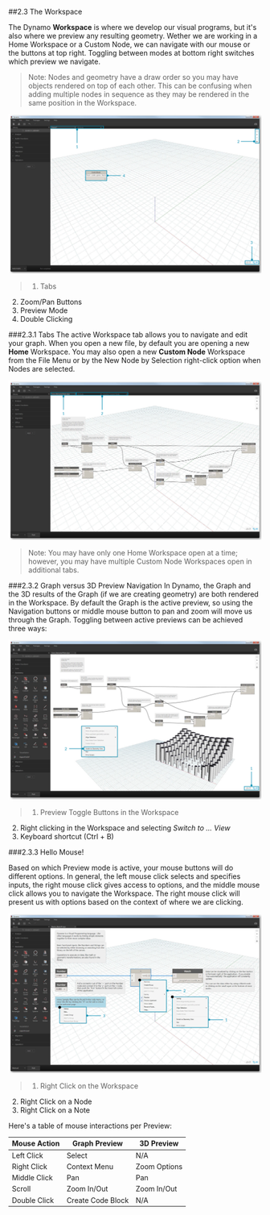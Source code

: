 ##2.3 The Workspace

The Dynamo **Workspace** is where we develop our visual programs, but it's also where we preview any resulting geometry. Wether we are working in a Home Workspace or a Custom Node, we can navigate with our mouse or the buttons at top right. Toggling between modes at bottom right switches which preview we navigate.

> Note: Nodes and geometry have a draw order so you may have objects rendered on top of each other. This can be confusing when adding multiple nodes in sequence as they may be rendered in the same position in the Workspace.

![NEEDS UPDATE-callouts Workspace Regions](images/2-3/01-WorkspaceRegions.png)

>1. Tabs
2. Zoom/Pan Buttons
3. Preview Mode
4. Double Clicking

###2.3.1 Tabs
The active Workspace tab allows you to navigate and edit your graph. When you open a new file, by default you are opening a new **Home** Workspace. You may also open a new **Custom Node** Workspace from the File Menu or by the New Node by Selection right-click option when Nodes are selected.

![NEEDS UPDATE-callouts Tabs](images/2-3/02-Tabs.png)

> Note: You may have only one Home Workspace open at a time; however, you may have multiple Custom Node Workspaces open in additional tabs.

###2.3.2 Graph versus 3D Preview Navigation
In Dynamo, the Graph and the 3D results of the Graph (if we are creating geometry) are both rendered in the Workspace. By default the Graph is the active preview, so using the Navigation buttons or middle mouse button to pan and zoom will move us through the Graph. Toggling between active previews can be achieved three ways:

![basic navigation call out](images/2-3/03-PreviewNavigations.png)

> 1. Preview Toggle Buttons in the Workspace
2. Right clicking in the Workspace and selecting *Switch to ... View*
3. Keyboard shortcut (Ctrl + B)

###2.3.3 Hello Mouse!

Based on which Preview mode is active, your mouse buttons will do different options. In general, the left mouse click selects and specifies inputs, the right mouse click gives access to options, and the middle mouse click allows you to navigate the Workspace. The right mouse click will present us with options based on the context of where we are clicking.

![basic navigation call out](images/2-3/04-HelloMouse.png)

>1. Right Click on the Workspace
2. Right Click on a Node
3. Right Click on a Note

Here's a table of mouse interactions per Preview:

**Mouse Action** | **Graph Preview** | **3D Preview**
--- | --- | ---
Left Click | Select | N/A
Right Click | Context Menu | Zoom Options
Middle Click | Pan | Pan
Scroll | Zoom In/Out | Zoom In/Out
Double Click | Create Code Block | N/A
